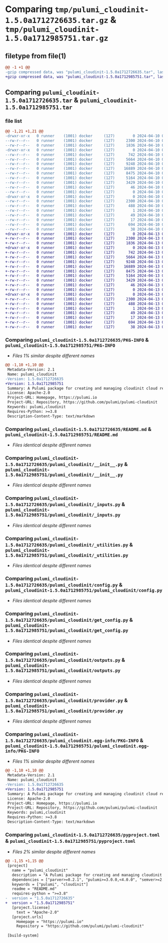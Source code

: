 # Comparing `tmp/pulumi_cloudinit-1.5.0a1712726635.tar.gz` & `tmp/pulumi_cloudinit-1.5.0a1712985751.tar.gz`

## filetype from file(1)

```diff
@@ -1 +1 @@
-gzip compressed data, was "pulumi_cloudinit-1.5.0a1712726635.tar", last modified: Wed Apr 10 05:28:19 2024, max compression
+gzip compressed data, was "pulumi_cloudinit-1.5.0a1712985751.tar", last modified: Sat Apr 13 05:26:41 2024, max compression
```

## Comparing `pulumi_cloudinit-1.5.0a1712726635.tar` & `pulumi_cloudinit-1.5.0a1712985751.tar`

### file list

```diff
@@ -1,21 +1,21 @@
-drwxr-xr-x   0 runner    (1001) docker     (127)        0 2024-04-10 05:28:19.235444 pulumi_cloudinit-1.5.0a1712726635/
--rw-r--r--   0 runner    (1001) docker     (127)     2300 2024-04-10 05:28:19.235444 pulumi_cloudinit-1.5.0a1712726635/PKG-INFO
--rw-r--r--   0 runner    (1001) docker     (127)     1836 2024-04-10 05:28:12.000000 pulumi_cloudinit-1.5.0a1712726635/README.md
-drwxr-xr-x   0 runner    (1001) docker     (127)        0 2024-04-10 05:28:19.235444 pulumi_cloudinit-1.5.0a1712726635/pulumi_cloudinit/
--rw-r--r--   0 runner    (1001) docker     (127)      742 2024-04-10 05:28:12.000000 pulumi_cloudinit-1.5.0a1712726635/pulumi_cloudinit/__init__.py
--rw-r--r--   0 runner    (1001) docker     (127)     5664 2024-04-10 05:28:12.000000 pulumi_cloudinit-1.5.0a1712726635/pulumi_cloudinit/_inputs.py
--rw-r--r--   0 runner    (1001) docker     (127)     9248 2024-04-10 05:28:12.000000 pulumi_cloudinit-1.5.0a1712726635/pulumi_cloudinit/_utilities.py
--rw-r--r--   0 runner    (1001) docker     (127)    16889 2024-04-10 05:28:12.000000 pulumi_cloudinit-1.5.0a1712726635/pulumi_cloudinit/config.py
--rw-r--r--   0 runner    (1001) docker     (127)     8475 2024-04-10 05:28:12.000000 pulumi_cloudinit-1.5.0a1712726635/pulumi_cloudinit/get_config.py
--rw-r--r--   0 runner    (1001) docker     (127)     5164 2024-04-10 05:28:12.000000 pulumi_cloudinit-1.5.0a1712726635/pulumi_cloudinit/outputs.py
--rw-r--r--   0 runner    (1001) docker     (127)     3429 2024-04-10 05:28:12.000000 pulumi_cloudinit-1.5.0a1712726635/pulumi_cloudinit/provider.py
--rw-r--r--   0 runner    (1001) docker     (127)       46 2024-04-10 05:28:12.000000 pulumi_cloudinit-1.5.0a1712726635/pulumi_cloudinit/pulumi-plugin.json
--rw-r--r--   0 runner    (1001) docker     (127)        0 2024-04-10 05:28:12.000000 pulumi_cloudinit-1.5.0a1712726635/pulumi_cloudinit/py.typed
-drwxr-xr-x   0 runner    (1001) docker     (127)        0 2024-04-10 05:28:19.235444 pulumi_cloudinit-1.5.0a1712726635/pulumi_cloudinit.egg-info/
--rw-r--r--   0 runner    (1001) docker     (127)     2300 2024-04-10 05:28:19.000000 pulumi_cloudinit-1.5.0a1712726635/pulumi_cloudinit.egg-info/PKG-INFO
--rw-r--r--   0 runner    (1001) docker     (127)      488 2024-04-10 05:28:19.000000 pulumi_cloudinit-1.5.0a1712726635/pulumi_cloudinit.egg-info/SOURCES.txt
--rw-r--r--   0 runner    (1001) docker     (127)        1 2024-04-10 05:28:19.000000 pulumi_cloudinit-1.5.0a1712726635/pulumi_cloudinit.egg-info/dependency_links.txt
--rw-r--r--   0 runner    (1001) docker     (127)       49 2024-04-10 05:28:19.000000 pulumi_cloudinit-1.5.0a1712726635/pulumi_cloudinit.egg-info/requires.txt
--rw-r--r--   0 runner    (1001) docker     (127)       17 2024-04-10 05:28:19.000000 pulumi_cloudinit-1.5.0a1712726635/pulumi_cloudinit.egg-info/top_level.txt
--rw-r--r--   0 runner    (1001) docker     (127)      694 2024-04-10 05:28:12.000000 pulumi_cloudinit-1.5.0a1712726635/pyproject.toml
--rw-r--r--   0 runner    (1001) docker     (127)       38 2024-04-10 05:28:19.235444 pulumi_cloudinit-1.5.0a1712726635/setup.cfg
+drwxr-xr-x   0 runner    (1001) docker     (127)        0 2024-04-13 05:26:41.972562 pulumi_cloudinit-1.5.0a1712985751/
+-rw-r--r--   0 runner    (1001) docker     (127)     2300 2024-04-13 05:26:41.972562 pulumi_cloudinit-1.5.0a1712985751/PKG-INFO
+-rw-r--r--   0 runner    (1001) docker     (127)     1836 2024-04-13 05:26:35.000000 pulumi_cloudinit-1.5.0a1712985751/README.md
+drwxr-xr-x   0 runner    (1001) docker     (127)        0 2024-04-13 05:26:41.972562 pulumi_cloudinit-1.5.0a1712985751/pulumi_cloudinit/
+-rw-r--r--   0 runner    (1001) docker     (127)      742 2024-04-13 05:26:35.000000 pulumi_cloudinit-1.5.0a1712985751/pulumi_cloudinit/__init__.py
+-rw-r--r--   0 runner    (1001) docker     (127)     5664 2024-04-13 05:26:35.000000 pulumi_cloudinit-1.5.0a1712985751/pulumi_cloudinit/_inputs.py
+-rw-r--r--   0 runner    (1001) docker     (127)     9248 2024-04-13 05:26:35.000000 pulumi_cloudinit-1.5.0a1712985751/pulumi_cloudinit/_utilities.py
+-rw-r--r--   0 runner    (1001) docker     (127)    16889 2024-04-13 05:26:35.000000 pulumi_cloudinit-1.5.0a1712985751/pulumi_cloudinit/config.py
+-rw-r--r--   0 runner    (1001) docker     (127)     8475 2024-04-13 05:26:35.000000 pulumi_cloudinit-1.5.0a1712985751/pulumi_cloudinit/get_config.py
+-rw-r--r--   0 runner    (1001) docker     (127)     5164 2024-04-13 05:26:35.000000 pulumi_cloudinit-1.5.0a1712985751/pulumi_cloudinit/outputs.py
+-rw-r--r--   0 runner    (1001) docker     (127)     3429 2024-04-13 05:26:35.000000 pulumi_cloudinit-1.5.0a1712985751/pulumi_cloudinit/provider.py
+-rw-r--r--   0 runner    (1001) docker     (127)       46 2024-04-13 05:26:35.000000 pulumi_cloudinit-1.5.0a1712985751/pulumi_cloudinit/pulumi-plugin.json
+-rw-r--r--   0 runner    (1001) docker     (127)        0 2024-04-13 05:26:35.000000 pulumi_cloudinit-1.5.0a1712985751/pulumi_cloudinit/py.typed
+drwxr-xr-x   0 runner    (1001) docker     (127)        0 2024-04-13 05:26:41.972562 pulumi_cloudinit-1.5.0a1712985751/pulumi_cloudinit.egg-info/
+-rw-r--r--   0 runner    (1001) docker     (127)     2300 2024-04-13 05:26:41.000000 pulumi_cloudinit-1.5.0a1712985751/pulumi_cloudinit.egg-info/PKG-INFO
+-rw-r--r--   0 runner    (1001) docker     (127)      488 2024-04-13 05:26:41.000000 pulumi_cloudinit-1.5.0a1712985751/pulumi_cloudinit.egg-info/SOURCES.txt
+-rw-r--r--   0 runner    (1001) docker     (127)        1 2024-04-13 05:26:41.000000 pulumi_cloudinit-1.5.0a1712985751/pulumi_cloudinit.egg-info/dependency_links.txt
+-rw-r--r--   0 runner    (1001) docker     (127)       49 2024-04-13 05:26:41.000000 pulumi_cloudinit-1.5.0a1712985751/pulumi_cloudinit.egg-info/requires.txt
+-rw-r--r--   0 runner    (1001) docker     (127)       17 2024-04-13 05:26:41.000000 pulumi_cloudinit-1.5.0a1712985751/pulumi_cloudinit.egg-info/top_level.txt
+-rw-r--r--   0 runner    (1001) docker     (127)      694 2024-04-13 05:26:35.000000 pulumi_cloudinit-1.5.0a1712985751/pyproject.toml
+-rw-r--r--   0 runner    (1001) docker     (127)       38 2024-04-13 05:26:41.972562 pulumi_cloudinit-1.5.0a1712985751/setup.cfg
```

### Comparing `pulumi_cloudinit-1.5.0a1712726635/PKG-INFO` & `pulumi_cloudinit-1.5.0a1712985751/PKG-INFO`

 * *Files 1% similar despite different names*

```diff
@@ -1,10 +1,10 @@
 Metadata-Version: 2.1
 Name: pulumi_cloudinit
-Version: 1.5.0a1712726635
+Version: 1.5.0a1712985751
 Summary: A Pulumi package for creating and managing cloudinit cloud resources.
 License: Apache-2.0
 Project-URL: Homepage, https://pulumi.io
 Project-URL: Repository, https://github.com/pulumi/pulumi-cloudinit
 Keywords: pulumi,cloudinit
 Requires-Python: >=3.8
 Description-Content-Type: text/markdown
```

### Comparing `pulumi_cloudinit-1.5.0a1712726635/README.md` & `pulumi_cloudinit-1.5.0a1712985751/README.md`

 * *Files identical despite different names*

### Comparing `pulumi_cloudinit-1.5.0a1712726635/pulumi_cloudinit/__init__.py` & `pulumi_cloudinit-1.5.0a1712985751/pulumi_cloudinit/__init__.py`

 * *Files identical despite different names*

### Comparing `pulumi_cloudinit-1.5.0a1712726635/pulumi_cloudinit/_inputs.py` & `pulumi_cloudinit-1.5.0a1712985751/pulumi_cloudinit/_inputs.py`

 * *Files identical despite different names*

### Comparing `pulumi_cloudinit-1.5.0a1712726635/pulumi_cloudinit/_utilities.py` & `pulumi_cloudinit-1.5.0a1712985751/pulumi_cloudinit/_utilities.py`

 * *Files identical despite different names*

### Comparing `pulumi_cloudinit-1.5.0a1712726635/pulumi_cloudinit/config.py` & `pulumi_cloudinit-1.5.0a1712985751/pulumi_cloudinit/config.py`

 * *Files identical despite different names*

### Comparing `pulumi_cloudinit-1.5.0a1712726635/pulumi_cloudinit/get_config.py` & `pulumi_cloudinit-1.5.0a1712985751/pulumi_cloudinit/get_config.py`

 * *Files identical despite different names*

### Comparing `pulumi_cloudinit-1.5.0a1712726635/pulumi_cloudinit/outputs.py` & `pulumi_cloudinit-1.5.0a1712985751/pulumi_cloudinit/outputs.py`

 * *Files identical despite different names*

### Comparing `pulumi_cloudinit-1.5.0a1712726635/pulumi_cloudinit/provider.py` & `pulumi_cloudinit-1.5.0a1712985751/pulumi_cloudinit/provider.py`

 * *Files identical despite different names*

### Comparing `pulumi_cloudinit-1.5.0a1712726635/pulumi_cloudinit.egg-info/PKG-INFO` & `pulumi_cloudinit-1.5.0a1712985751/pulumi_cloudinit.egg-info/PKG-INFO`

 * *Files 1% similar despite different names*

```diff
@@ -1,10 +1,10 @@
 Metadata-Version: 2.1
 Name: pulumi_cloudinit
-Version: 1.5.0a1712726635
+Version: 1.5.0a1712985751
 Summary: A Pulumi package for creating and managing cloudinit cloud resources.
 License: Apache-2.0
 Project-URL: Homepage, https://pulumi.io
 Project-URL: Repository, https://github.com/pulumi/pulumi-cloudinit
 Keywords: pulumi,cloudinit
 Requires-Python: >=3.8
 Description-Content-Type: text/markdown
```

### Comparing `pulumi_cloudinit-1.5.0a1712726635/pyproject.toml` & `pulumi_cloudinit-1.5.0a1712985751/pyproject.toml`

 * *Files 2% similar despite different names*

```diff
@@ -1,15 +1,15 @@
 [project]
   name = "pulumi_cloudinit"
   description = "A Pulumi package for creating and managing cloudinit cloud resources."
   dependencies = ["parver>=0.2.1", "pulumi>=3.0.0,<4.0.0", "semver>=2.8.1"]
   keywords = ["pulumi", "cloudinit"]
   readme = "README.md"
   requires-python = ">=3.8"
-  version = "1.5.0a1712726635"
+  version = "1.5.0a1712985751"
   [project.license]
     text = "Apache-2.0"
   [project.urls]
     Homepage = "https://pulumi.io"
     Repository = "https://github.com/pulumi/pulumi-cloudinit"
 
 [build-system]
```

